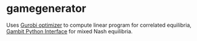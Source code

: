 # gamegenerator

Uses [Gurobi optimizer](http://www.gurobi.com) to compute linear program for correlated equilibria, [Gambit Python Interface](http://www.gambit-project.org/gambit13/pyapi.html) for mixed Nash equilibria.